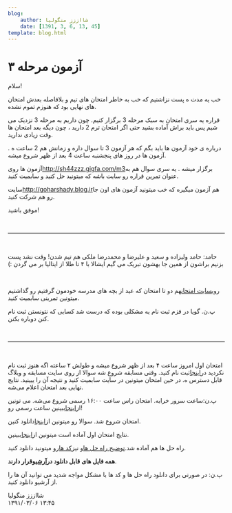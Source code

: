 ```yaml
---
blog:
    author: شااززز منگولیا
    date: [1391, 3, 6, 13, 45]
template: blog.html
---
```

# آزمون مرحله ۳

<div class="cnt">
سلام!<p></p>
<p>خب یه مدت ه پست نزاشتیم که خب به خاطر امتحان های تیم و بلافاصله بعدش امتحان های نهایی بود که هنوزم تموم نشده.</p>
<p>قراره یه سری امتحان به سبک 
مرحله 3 برگزار کنیم. چون داریم به مرحله 3 نزدیک می شیم پس باید براش 
آماده بشید حتی اگر امتحان ترم 2 دارید ، چون دیگه بعد امتحان ها وقت زیادی 
ندارید.<br/></p>
<p>درباره ی خود آزمون ها باید بگم که هر آزمون 3 تا سوال داره و زمانش هم 2 ساعت ه . آزمون ها در روز های پنجشنبه ساعت 4 بعد از ظهر شروع میشه.<br/></p>
<p>آزمون ها روی<a href="http://sh44zzz.gigfa.com/m3/">http://sh44zzz.gigfa.com/m3</a>برگزار میشه . یه سری سوال هم به عنوان تمرین قراره رو سایت باشه که میتونید حل کنید و سابمیت کنید. </p>
<p>سایت<a href="http://goharshady.blog.ir/">http://goharshady.blog.ir</a>هم آزمون میگیره که خب میتونید آزمون های اون جا رو هم شرکت کنید.  </p>
<p>موفق باشید!</p>
<p><br/></p>
<hr size="2" width="100%"/>
<p><br/></p>
<p>‌‫حامد:‌ حامد ولیزاده و سعید و علیرضا و محمدرضا ملکی هم تیم شدن! وقت نشد پست بزنیم براشون از همین جا بهشون تبریک می گیم ایشالا با ۴ تا طلا از ایتالیا بر می گردن :)</p>
<p><br/></p>
<p>روی<a href="http://sh44zzz.gigfa.com/m3">سایت امتحان</a>هم دو تا امتحان که عید از بچه های مدرسه خودمون گرفتیم رو گذاشتیم میتونین تمرینی سابمیت کنید.</p>
<p>پ.ن. گویا در فزم ثبت نام یه مشکلی بوده که درست شد کسایی که نتونستن ثبت نام کنن دوباره بکنن.</p>
<p><strong><br/></strong></p>
<p></p>
<hr size="2" width="100%"/>
<p><br/></p>
<p>امتحان اول امروز ساعت ۴ بعد از ظهر شروع میشه و طولش ۲ ساعته اگه هنوز ثبت نام نکردید در<a href="http://sh44zzz.gigfa.com/m3/user/register">اینجا</a>ثبت نام کنید. وقتی مسابقه شروع شه سوالا از روی سایت مسابقه و وبلاگ قابل دسترس ه. در حین امتحان میتونین در سایت سابمیت کنید و نتیجه آن را ییینید. نتایج نهایی بعد امتحان اعلام می‌شه.</p>
<p>پ.ن:‌ساعت سرور خرابه. امتحان راس ساعت ۱۶:۰۰ رسمی شروع می‌شه. می تونین از<a href="http://timeanddate.com/worldclock/city.html?n=246">اینجا</a>ببینین ساعت رسمی رو!</p>
<p>امتحان شروع شد. سوالا رو میتونین از<a href="http://s3.picofile.com/file/7396129993/azmoon_1.pdf.html">اینجا</a>دانلود کنین.</p>
<p>نتایج امتحان اول آماده است میتونین از<a href="http://sh44zzz.gigfa.com/m3/user/scoreboard/">اینجا</a>ببینین.<strong><br/></strong></p>
<p>راه حل ها هم آماده شد.<a href="http://sh44zzz.gigfa.com/m3/download/contest1-editorial.pdf">توضیح راه حل ها</a>و نیز<a href="http://sh44zzz.gigfa.com/m3/download/contest1-solutions.zip">کد ها</a>رو میتونید دانلود کنید.</p>
<p><strong>همه فایل های قابل دانلود در<a href="http://sh44zzz.gigfa.com/m3/download/">آرشیو</a>قرار دارند</strong>.</p>
<p>پ.ن: در صورتی برای دانلود راه حل ها و کد ها با مشکل مواجه شدید می توانید آن ها را از آرشیو دانلود کنید.</p>
<p></p>
</div>

<div class="blog-info">
    <div class="blog-author">شااززز منگولیا</div>
    <div class="blog-date">۱۳۹۱/۰۳/۰۶ ۱۳:۴۵</div>
</div>

